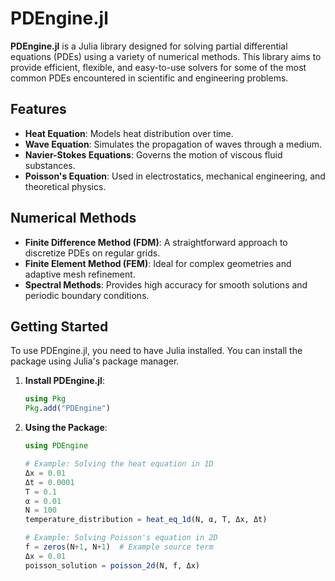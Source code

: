 # PDEngine.jl

**PDEngine.jl** is a Julia library designed for solving partial differential equations (PDEs) using a variety of numerical methods. This library aims to provide efficient, flexible, and easy-to-use solvers for some of the most common PDEs encountered in scientific and engineering problems.

## Features

- **Heat Equation**: Models heat distribution over time.
- **Wave Equation**: Simulates the propagation of waves through a medium.
- **Navier-Stokes Equations**: Governs the motion of viscous fluid substances.
- **Poisson's Equation**: Used in electrostatics, mechanical engineering, and theoretical physics.

## Numerical Methods

- **Finite Difference Method (FDM)**: A straightforward approach to discretize PDEs on regular grids.
- **Finite Element Method (FEM)**: Ideal for complex geometries and adaptive mesh refinement.
- **Spectral Methods**: Provides high accuracy for smooth solutions and periodic boundary conditions.

## Getting Started

To use PDEngine.jl, you need to have Julia installed. You can install the package using Julia's package manager.

1. **Install PDEngine.jl**:
    ```julia
    using Pkg
    Pkg.add("PDEngine")
    ```

2. **Using the Package**:
    ```julia
    using PDEngine

    # Example: Solving the heat equation in 1D
    Δx = 0.01
    Δt = 0.0001
    T = 0.1
    α = 0.01
    N = 100
    temperature_distribution = heat_eq_1d(N, α, T, Δx, Δt)

    # Example: Solving Poisson's equation in 2D
    f = zeros(N+1, N+1)  # Example source term
    Δx = 0.01
    poisson_solution = poisson_2d(N, f, Δx)
    ```
